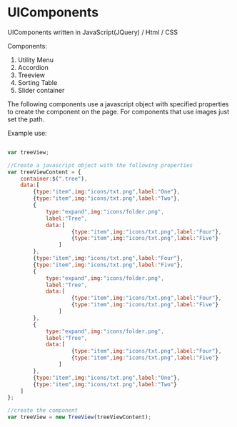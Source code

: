 # UIComponents
UIComponents written in JavaScript(JQuery) / Html / CSS

Components:
1. Utility Menu
2. Accordion
3. Treeview
4. Sorting Table
5. Slider container

The following components use a javascript object with specified properties to create the component on the page.
For components that use images just set the path.

Example use:

```javascript

var treeView;

//Create a javascript object with the following properties
var treeViewContent = {
	container:$(".tree"),
	data:[
		{type:"item",img:"icons/txt.png",label:"One"},
		{type:"item",img:"icons/txt.png",label:"Two"},
		{
			type:"expand",img:"icons/folder.png",
			label:"Tree",
			data:[
					{type:"item",img:"icons/txt.png",label:"Four"},
					{type:"item",img:"icons/txt.png",label:"Five"}
				]
		},
		{type:"item",img:"icons/txt.png",label:"Four"},
		{type:"item",img:"icons/txt.png",label:"Five"},
		{
			type:"expand",img:"icons/folder.png",
			label:"Tree",
			data:[
					{type:"item",img:"icons/txt.png",label:"Four"},
					{type:"item",img:"icons/txt.png",label:"Five"}
				]
		},
		{
			type:"expand",img:"icons/folder.png",
			label:"Tree",
			data:[
					{type:"item",img:"icons/txt.png",label:"Four"},
					{type:"item",img:"icons/txt.png",label:"Five"}
				]
		},
		{type:"item",img:"icons/txt.png",label:"One"},
		{type:"item",img:"icons/txt.png",label:"Two"}
	]
};

//create the component
var treeView = new TreeView(treeViewContent);	

```
